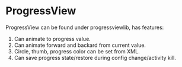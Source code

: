 # ProgressView
ProgressView can be found under progressviewlib,
has features:
1. Can animate to progress value.
2. Can animate forward and backard from current value.
3. Circle, thumb, progress color can be set from XML.
4. Can save progress state/restore during config change/activity kill.
